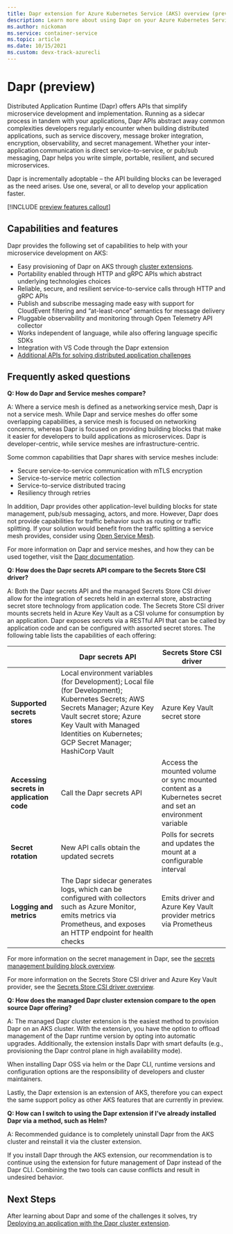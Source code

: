 ```yaml
---
title: Dapr extension for Azure Kubernetes Service (AKS) overview (preview)
description: Learn more about using Dapr on your Azure Kubernetes Service (AKS) cluster to develop applications.
ms.author: nickoman
ms.service: container-service
ms.topic: article
ms.date: 10/15/2021
ms.custom: devx-track-azurecli
---
```


# Dapr (preview) 

Distributed Application Runtime (Dapr) offers APIs that simplify microservice development and implementation. Running as a sidecar process in tandem with your applications, Dapr APIs abstract away common complexities developers regularly encounter when building distributed applications, such as service discovery, message broker integration, encryption, observability, and secret management. Whether your inter-application communication is direct service-to-service, or pub/sub messaging, Dapr helps you write simple, portable, resilient, and secured microservices.

Dapr is incrementally adoptable – the API building blocks can be leveraged as the need arises. Use one, several, or all to develop your application faster.

[!INCLUDE [preview features callout](./includes/preview/preview-callout.md)]

## Capabilities and features 

Dapr provides the following set of capabilities to help with your microservice development on AKS:

* Easy provisioning of Dapr on AKS through [cluster extensions][cluster-extensions].
* Portability enabled through HTTP and gRPC APIs which abstract underlying technologies choices
* Reliable, secure, and resilient service-to-service calls through HTTP and gRPC APIs
* Publish and subscribe messaging made easy with support for CloudEvent filtering and “at-least-once” semantics for message delivery
* Pluggable observability and monitoring through Open Telemetry API collector
* Works independent of language, while also offering language specific SDKs
* Integration with VS Code through the Dapr extension
* [Additional APIs for solving distributed application challenges][dapr-blocks]

## Frequently asked questions

**Q: How do Dapr and Service meshes compare?**

A: Where a service mesh is defined as a networking service mesh, Dapr is not a service mesh. While Dapr and service meshes do offer some overlapping capabilities, a service mesh is focused on networking concerns, whereas Dapr is focused on providing building blocks that make it easier for developers to build applications as microservices. Dapr is developer-centric, while service meshes are infrastructure-centric.  

Some common capabilities that Dapr shares with service meshes include:

* Secure service-to-service communication with mTLS encryption
* Service-to-service metric collection
* Service-to-service distributed tracing
* Resiliency through retries

In addition, Dapr provides other application-level building blocks for state management, pub/sub messaging, actors, and more. However, Dapr does not provide capabilities for traffic behavior such as routing or traffic splitting. If your solution would benefit from the traffic splitting a service mesh provides, consider using [Open Service Mesh][osm-docs].  

For more information on Dapr and service meshes, and how they can be used together, visit the [Dapr documentation][dapr-docs].

**Q: How does the Dapr secrets API compare to the Secrets Store CSI driver?**

A: Both the Dapr secrets API and the managed Secrets Store CSI driver allow for the integration of secrets held in an external store, abstracting secret store technology from application code. The Secrets Store CSI driver mounts secrets held in Azure Key Vault as a CSI volume for consumption by an application. Dapr exposes secrets via a RESTful API that can be called by application code and can be configured with assorted secret stores. The following table lists the capabilities of each offering:

| | Dapr secrets API | Secrets Store CSI driver |
| --- | --- | ---|
| **Supported secrets stores** | Local environment variables (for Development); Local file (for Development); Kubernetes Secrets; AWS Secrets Manager; Azure Key Vault secret store; Azure Key Vault with Managed Identities on Kubernetes; GCP Secret Manager; HashiCorp Vault | Azure Key Vault secret store|
| **Accessing secrets in application code** | Call the Dapr secrets API | Access the mounted volume or sync mounted content as a Kubernetes secret and set an environment variable |
| **Secret rotation** | New API calls obtain the updated secrets | Polls for secrets and updates the mount at a configurable interval |
| **Logging and metrics** | The Dapr sidecar generates logs, which can be configured with collectors such as Azure Monitor, emits metrics via Prometheus, and exposes an HTTP endpoint for health checks | Emits driver and Azure Key Vault provider metrics via Prometheus |

For more information on the secret management in Dapr, see the [secrets management building block overview][dapr-secrets-block].

For more information on the Secrets Store CSI driver and Azure Key Vault provider, see the [Secrets Store CSI driver overview][csi-secrets-store].

**Q: How does the managed Dapr cluster extension compare to the open source Dapr offering?**

A: The managed Dapr cluster extension is the easiest method to provision Dapr on an AKS cluster. With the extension, you have the option to offload management of the Dapr runtime version by opting into automatic upgrades. Additionally, the extension installs Dapr with smart defaults (e.g., provisioning the Dapr control plane in high availability mode).

When installing Dapr OSS via helm or the Dapr CLI, runtime versions and configuration options are the responsibility of developers and cluster maintainers.  

Lastly, the Dapr extension is an extension of AKS, therefore you can expect the same support policy as other AKS features that are currently in preview.

**Q: How can I switch to using the Dapr extension if I’ve already installed Dapr via a method, such as Helm?**

A: Recommended guidance is to completely uninstall Dapr from the AKS cluster and reinstall it via the cluster extension.  

If you install Dapr through the AKS extension, our recommendation is to continue using the extension for future management of Dapr instead of the Dapr CLI. Combining the two tools can cause conflicts and result in undesired behavior.

## Next Steps

After learning about Dapr and some of the challenges it solves, try [Deploying an application with the Dapr cluster extension][dapr-quickstart].

<!-- LINKS -->
<!-- Internal -->
[csi-secrets-store]: ./csi-secrets-store-driver.md
[osm-docs]: ./open-service-mesh-about.md
[cluster-extensions]: ./cluster-extensions.md
[dapr-quickstart]: ./quickstart-dapr.md

<!-- External -->
[dapr-docs]: https://docs.dapr.io/
[dapr-blocks]: https://docs.dapr.io/concepts/building-blocks-concept/
[dapr-secrets-block]: https://docs.dapr.io/developing-applications/building-blocks/secrets/secrets-overview/